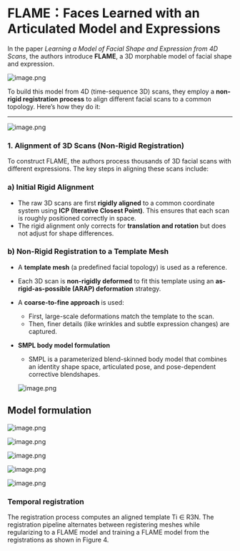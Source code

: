 # FLAME：Faces Learned with an Articulated Model and Expressions

In the paper *Learning a Model of Facial Shape and Expression from 4D Scans*, the authors introduce **FLAME**, a 3D morphable model of facial shape and expression. 

![image.png](images/FLAME%EF%BC%9AFaces%20Learned%20with%20an%20Articulated%20Model%20and%20%201a671bdab3cf805b96d4ef9c17a35bc0/image.png)

To build this model from 4D (time-sequence 3D) scans, they employ a **non-rigid registration process** to align different facial scans to a common topology. Here’s how they do it:

---

![image.png](images/FLAME%EF%BC%9AFaces%20Learned%20with%20an%20Articulated%20Model%20and%20%201a671bdab3cf805b96d4ef9c17a35bc0/image%201.png)

### **1. Alignment of 3D Scans (Non-Rigid Registration)**

To construct FLAME, the authors process thousands of 3D facial scans with different expressions. The key steps in aligning these scans include:

### **a) Initial Rigid Alignment**

- The raw 3D scans are first **rigidly aligned** to a common coordinate system using **ICP (Iterative Closest Point)**. This ensures that each scan is roughly positioned correctly in space.
- The rigid alignment only corrects for **translation and rotation** but does not adjust for shape differences.

### **b) Non-Rigid Registration to a Template Mesh**

- A **template mesh** (a predefined facial topology) is used as a reference.
- Each 3D scan is **non-rigidly deformed** to fit this template using an **as-rigid-as-possible (ARAP) deformation** strategy.
- A **coarse-to-fine approach** is used:
    - First, large-scale deformations match the template to the scan.
    - Then, finer details (like wrinkles and subtle expression changes) are captured.
- **SMPL body model formulation**
    - SMPL is a parameterized blend-skinned body model that combines an identity shape space, articulated pose, and pose-dependent corrective blendshapes.
    
    ![image.png](images/FLAME%EF%BC%9AFaces%20Learned%20with%20an%20Articulated%20Model%20and%20%201a671bdab3cf805b96d4ef9c17a35bc0/image%202.png)
    

## Model formulation

![image.png](images/FLAME%EF%BC%9AFaces%20Learned%20with%20an%20Articulated%20Model%20and%20%201a671bdab3cf805b96d4ef9c17a35bc0/image%203.png)

![image.png](images/FLAME%EF%BC%9AFaces%20Learned%20with%20an%20Articulated%20Model%20and%20%201a671bdab3cf805b96d4ef9c17a35bc0/image%204.png)

![image.png](images/FLAME%EF%BC%9AFaces%20Learned%20with%20an%20Articulated%20Model%20and%20%201a671bdab3cf805b96d4ef9c17a35bc0/image%205.png)

![image.png](images/FLAME%EF%BC%9AFaces%20Learned%20with%20an%20Articulated%20Model%20and%20%201a671bdab3cf805b96d4ef9c17a35bc0/image%206.png)

![image.png](images/FLAME%EF%BC%9AFaces%20Learned%20with%20an%20Articulated%20Model%20and%20%201a671bdab3cf805b96d4ef9c17a35bc0/image%207.png)

### Temporal registration

The registration process computes an aligned template Ti ∈ R3N. The registration pipeline alternates between registering meshes while regularizing to a FLAME model and training a FLAME
model from the registrations as shown in Figure 4.
